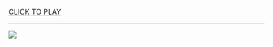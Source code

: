 
<a href="https://premium76.site?title=asteroids_game_unblocked&ref=13M">CLICK TO PLAY</a></h3>
<hr>

<a href="https://premium76.site?title=asteroids_game_unblocked&ref=13M"><img src="https://clearcache.store/games.png"></a>


